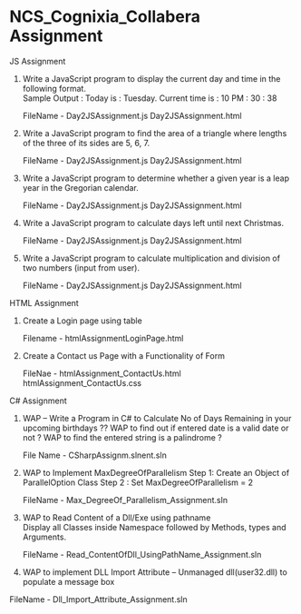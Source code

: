 # NCS_Cognixia_Collabera Assignment

JS Assignment

1. Write a JavaScript program to display the current day and time in the following format.  
	Sample Output : Today is : Tuesday. 
	Current time is : 10 PM : 30 : 38 
	
	FileName - Day2JSAssignment.js
	           Day2JSAssignment.html
	
2. Write a JavaScript program to find the area of a triangle where lengths of the three of its sides are 5, 6, 7. 

	FileName - Day2JSAssignment.js
	           Day2JSAssignment.html


3. Write a JavaScript program to determine whether a given year is a leap year in the Gregorian calendar. 

	FileName - Day2JSAssignment.js
	           Day2JSAssignment.html


4. Write a JavaScript program to calculate days left until next Christmas.  

	FileName - Day2JSAssignment.js
	           Day2JSAssignment.html

5. Write a JavaScript program to calculate multiplication and division of two numbers (input from user). 

	FileName - Day2JSAssignment.js
	           Day2JSAssignment.html


HTML Assignment

1. Create a Login page using table

	Filename - htmlAssignmentLoginPage.html

2. Create a Contact us Page with a Functionality of Form  

	FileNae - htmlAssignment_ContactUs.html
	htmlAssignment_ContactUs.css

C# Assignment

1. WAP – Write a Program in C# to Calculate No of Days Remaining in your upcoming birthdays ?? 
   WAP to find out if entered date is a valid date or not ? 
   WAP to find the entered string is a palindrome ? 
   
   File Name - CSharpAssignm.slnent.sln
   
2. WAP to Implement MaxDegreeOfParallelism 
	Step 1: Create an Object of ParallelOption Class 
	Step 2 : Set MaxDegreeOfParallelism = 2 
	
	FileName - Max_DegreeOf_Parallelism_Assignment.sln
	
2. WAP to Read Content of a Dll/Exe using pathname  
	Display all Classes inside Namespace followed by Methods, types and Arguments.
	
	FileName - Read_ContentOfDll_UsingPathName_Assignment.sln

3.  WAP to implement DLL Import Attribute – Unmanaged dll(user32.dll) to populate a message box  

 FileName - Dll_Import_Attribute_Assignment.sln
